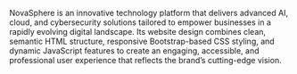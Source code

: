 NovaSphere is an innovative technology platform that delivers advanced AI, cloud, and cybersecurity solutions tailored to empower businesses in a rapidly evolving digital landscape. Its website design combines clean, semantic HTML structure, responsive Bootstrap-based CSS styling, and dynamic JavaScript features to create an engaging, accessible, and professional user experience that reflects the brand’s cutting-edge vision.
